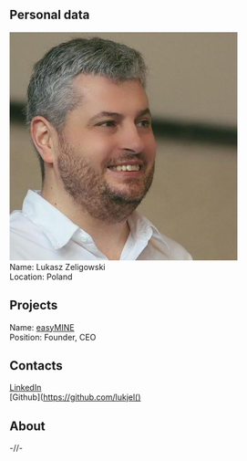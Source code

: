 ## Personal data
![ photo](photo/lukasz_zeligowski.jpeg)  
Name: Lukasz Zeligowski  
Location: Poland
## Projects 
Name: [easyMINE](../projects/easymine.md)  
Position: Founder, CEO
## Contacts
[LinkedIn](https://www.linkedin.com/in/lukasz-zeligowski/)  
[Github](https://github.com/lukjel()  
## About
-//-
